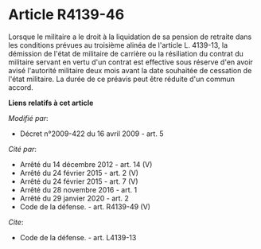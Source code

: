 # Article R4139-46

Lorsque le militaire a le droit à la liquidation de sa pension de retraite dans les conditions prévues au troisième alinéa de
l'article L. 4139-13, la démission de l'état de militaire de carrière ou la résiliation du contrat du militaire servant en
vertu d'un contrat est effective sous réserve d'en avoir avisé l'autorité militaire deux mois avant la date souhaitée de
cessation de l'état militaire. La durée de ce préavis peut être réduite d'un commun accord.

**Liens relatifs à cet article**

_Modifié par_:

  - Décret n°2009-422 du 16 avril 2009 - art. 5

_Cité par_:

  - Arrêté du 14 décembre 2012 - art. 14 (V)
  - Arrêté du 24 février 2015 - art. 2 (V)
  - Arrêté du 24 février 2015 - art. 7 (V)
  - Arrêté du 28 novembre 2016 - art. 1
  - Arrêté du 29 janvier 2020 - art. 2
  - Code de la défense. - art. R4139-49 (V)

_Cite_:

  - Code de la défense. - art. L4139-13
